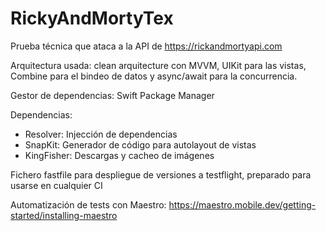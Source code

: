# RickyAndMortyTex

Prueba técnica que ataca a la API de https://rickandmortyapi.com

Arquitectura usada: clean arquitecture con MVVM, UIKit para las vistas, Combine para el bindeo de datos y async/await para la concurrencia.

Gestor de dependencias: Swift Package Manager

Dependencias:
 - Resolver: Injección de dependencias
 - SnapKit: Generador de código para autolayout de vistas
 - KingFisher: Descargas y cacheo de imágenes

Fichero fastfile para despliegue de versiones a testflight, preparado para usarse en cualquier CI

Automatización de tests con Maestro: https://maestro.mobile.dev/getting-started/installing-maestro
